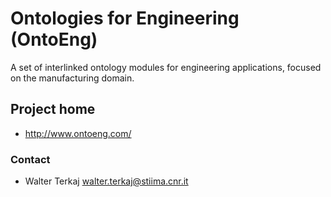 # Ontologies for Engineering (OntoEng)

A set of interlinked ontology modules for engineering applications, focused on the manufacturing domain.

## Project home

* http://www.ontoeng.com/

### Contact

* Walter Terkaj <walter.terkaj@stiima.cnr.it>
